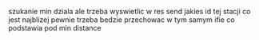 szukanie min dziala ale trzeba wyswietlic w res send jakies id tej stacji co jest najblizej
pewnie trzeba bedzie przechowac w tym samym ifie co podstawia pod min distance
